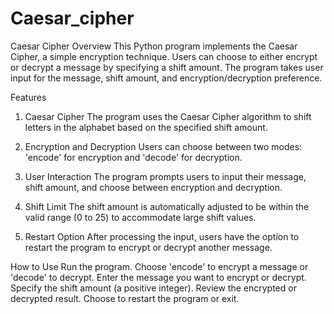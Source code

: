 # Caesar_cipher
Caesar Cipher
Overview
This Python program implements the Caesar Cipher, a simple encryption technique. Users can choose to either encrypt or decrypt a message by specifying a shift amount. The program takes user input for the message, shift amount, and encryption/decryption preference.

Features
1. Caesar Cipher
The program uses the Caesar Cipher algorithm to shift letters in the alphabet based on the specified shift amount.

2. Encryption and Decryption
Users can choose between two modes: 'encode' for encryption and 'decode' for decryption.

3. User Interaction
The program prompts users to input their message, shift amount, and choose between encryption and decryption.

4. Shift Limit
The shift amount is automatically adjusted to be within the valid range (0 to 25) to accommodate large shift values.

5. Restart Option
After processing the input, users have the option to restart the program to encrypt or decrypt another message.

How to Use
Run the program.
Choose 'encode' to encrypt a message or 'decode' to decrypt.
Enter the message you want to encrypt or decrypt.
Specify the shift amount (a positive integer).
Review the encrypted or decrypted result.
Choose to restart the program or exit.
